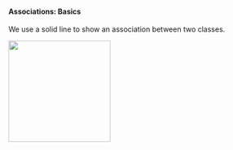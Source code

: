 <link rel="stylesheet" href="{{baseUrl}}/css/textbook.css">

<div class="website-content">

#### Associations: Basics

<div id="main">

We use a solid line to show an association between two classes.

<img src="{{baseUrl}}/uml/classDiagrams/associations/basics/images/basic.png" height="200" />
<p/>

<!-- extras ------------------------------------------------------------------------------------ -->

<panel header=":paperclip: Extras" expandable type="seamless" expanded>

  <panel header=":mortar_board: Learning Outcomes" expandable type="seamless">
    <include src="exercises.md" />
  </panel>

  <panel header=":package: Resources" expandable type="seamless">
    <include src="resources.md" />
  </panel>

  <panel header=":laughing: Humor" expandable type="seamless">
    <include src="humor.md" />
  </panel>

</panel>

</div>
</div>
